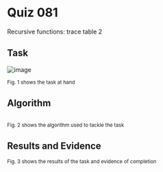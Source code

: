 # Quiz 081
Recursive functions: trace table 2
## Task
![image](https://github.com/user-attachments/assets/c6724895-c210-49a8-986a-7b0d0ed55844)

<sub>Fig. 1 shows the task at hand</sub>

## Algorithm
```.py

```
<sub>Fig. 2 shows the algorithm used to tackle the task</sub>

## Results and Evidence

<sub>Fig. 3 shows the results of the task and evidence of completion</sub>

